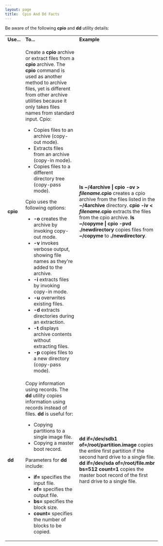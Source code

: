 ```yaml
---
layout: page
title:  Cpio And Dd Facts
---
```


Be aware of the following **cpio** and **dd** utility details:

<table>

<tr> <td><b>Use...</b></td> <td><b>To...</b></td> <td><b>Example</b></td>

</tr>

<tr> <td><b>cpio</b></td> <td>

Create a <b>cpio</b> archive or extract files from a <b>cpio</b> archive. The
<b>cpio</b> command is used as another method to archive files, yet is
different from other archive utilities because it only takes files names from
standard input. Cpio:

<ul>

<li>Copies files to an archive (copy-out mode).

</li>

<li>Extracts files from an archive (copy-in mode).

</li>

<li>Copies files to a different directory tree (copy-pass mode).

</li>

</ul>

Cpio uses the following options:

<ul>

<li><b>-o </b>creates the archive by invoking copy-out mode.

</li>

<li><b>-v</b> invokes verbose output, showing file names as they're added to
the archive.

</li>

<li><b>-i</b> extracts files by invoking copy-in mode.

</li>

<li><b>-u</b> overwrites existing files.

</li>

<li><b>-d</b> extracts directories during an extraction.

</li>

<li><b>-t</b> displays archive contents without extracting files.

</li>

<li><b>-p </b>copies files to a new directory (copy-pass mode).

</li>

</ul>



</td> <td><b>ls ~/4archive | cpio -ov > <i>filename</i>.cpio </b> creates a
cpio archive from the files listed in the <b>~/4archive </b> directory.<b>  
cpio -iv < <i>filename</i>.cpio </b>extracts the files from the cpio archive.  
<b>ls ~/copyme | cpio -pvd ./newdirectory </b>copies files from <b>~/copyme
</b>to<b> ./newdirectory</b>. </td>

</tr>

<tr> <td><b>dd</b></td> <td>Copy information using records. The <b>dd</b>
utility copies information using records instead of files. <b>dd</b> is useful
for:

<ul>

<li>Copying partitions to a single image file.

</li>

<li>Copying a master boot record.

</li>

</ul>

Parameters for <b>dd</b> include:

<ul>

<li><b>if=</b> specifies the input file.

</li>

<li><b>of=</b> specifies the output file.

</li>

<li><b>bs=</b> specifies the block size.

</li>

<li><b>count=</b> specifies the number of blocks to be copied.

</li>

</ul> </td> <td><b>dd if=/dev/sdb1 of=/root/partition.image</b> copies the
entire first partition if the second hard drive to a single file. <b>  
dd if=/dev/sda of=/root/file.mbr bs=512 count=1</b> copies the master boot
record of the first hard drive to a single file. </td>

</tr> </table>

